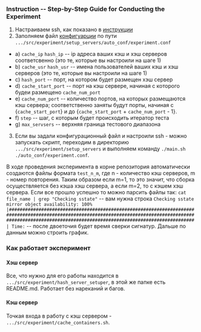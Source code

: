 ### Instruction -- Step-by-Step Guide for Conducting the Experiment
1) Настраиваем ssh, как показано в [инструкции](/wiki/yocto_cache/ssh_connection.md)
2) Заполняем файл [конфигуарции](src/setup_servers/auto_conf/example_experiment.conf) по пути `.../src/experiment/setup_servers/auto_conf/experiment.conf`
-  a) `cache_ip` `hash_ip` -- ip адреса ваших кэш и хэш серверов соответсвенно (это те, которые вы настроили на шаге 1)
-  b) `cache_usr` `hash_usr` -- имена пользователей ваших кэш и хэш серверов (это те, которые вы настроили на шаге 1)
-  с) `hash_port` -- порт, на котором будет размещен хэш сервер
-  d) `cache_start_port` -- порт на кэш сервере, начиная с которого будеи размещено `cache_num_port`
-  e) `cache_num_port` -- количество портов, на которых размещаются кэш сервера; соответственно заняты будут порты, начиная с {`cache_start_port`} и до {`cache_start_port` + `cache_num_port` - 1}.
-  f) `step` -- шаг, с которым будет происходить итератор теста
-  g) `max_servsers` -- верхняя граница тестового диапазона
3) Если вы задали конфигурационный файл и настроили ssh - можно запускать скрипт, переходим в директорию `.../src/experiment/setup_servers` и выполняем команду `./main.sh ./auto_conf/experiment.conf`.

В ходе проведения эксперимента в корне репозитория автоматически создаются файлы формата `test_n_m`, где n - количество кэш серверов, m - номер повторения. Таким образом если m=1, то это значит, что сборка осуществляется без кэша хэш сервера, а если m=2, то с кэшем хэш сервера.
Если все прошло успешно то можно парсить файлы так: `cat file_name | grep "Checking sstate"` -- вам нужна строка `Checking sstate mirror object availability: 100% |#################################################################################################################################################################################################################| Time:` -- после двоеточия будет время сверки сигнатур. Дальше по данным можно строить график.

### Как работает эксперимент
#### Хэш сервер
Все, что нужно для его работы находится в `.../src/experiment/hash_server_setuper`, в этой же папке есть README.md. Работает без нареканий и багов.
#### Кэш сервер
Точкая входа в работу с кэш сервером - `.../src/experiment/cache_containers.sh`.
